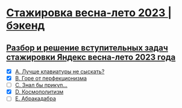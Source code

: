 # [Стажировка весна-лето 2023 | бэкенд](https://contest.yandex.ru/contest/44525/enter/?retPage=)
## [Разбор и решение вступительных задач стажировки Яндекс весна-лето 2023 года](https://github.com/Musador13/Yandex_exam/blob/62c9bb80a1acf8d966018cad3ddfd371effe73f9/Yandex_backend%20(1).ipynb)    

- [x] [A. Лучше клавиатуры не сыскать?](https://contest.yandex.ru/contest/44525/problems/A)
- [x] [B. Горе от перфекционизма](https://contest.yandex.ru/contest/44525/problems/B/)
- [ ] [C. Знал бы прикуп...](https://contest.yandex.ru/contest/44525/problems/C/)
- [x] [D. Космополитизм](https://contest.yandex.ru/contest/44525/problems/D/)
- [ ] [E. Абракадабра](https://contest.yandex.ru/contest/44525/problems/E/)  
